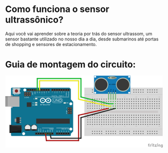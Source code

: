# Como funciona o sensor ultrassônico?

Aqui você vai aprender sobre a teoria por trás do sensor ultrassom, um sensor bastante utilizado no nosso dia a dia, desde submarinos até portas de shopping e sensores de estacionamento.

# Guia de montagem do circuito:

![Ultrasônico](https://raw.githubusercontent.com/orientcode/ultrassonico/master/ultrassonico.png)
